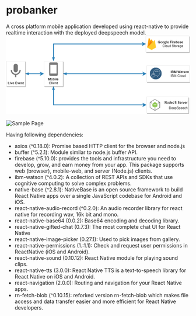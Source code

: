 # probanker

A cross platform mobile application developed using react-native to provide realtime interaction with the deployed deepspeech model.
![system architecture](arch.png?raw=true "System Architecture")

![Sample Page](https://imgur.com/a/NRaCAsp)

Having following dependencies:
* axios (^0.18.0): Promise based HTTP client for the browser and node.js
* buffer (^5.2.1): Module similar to node.js buffer API.
* firebase (^5.10.0): provides the tools and infrastructure you need to develop, grow, and earn money from your app. This package supports web (browser), mobile-web, and server (Node.js) clients.
* ibm-watson (^4.0.2): A collection of REST APIs and SDKs that use cognitive computing to solve complex problems.
* native-base (^2.8.1): NativeBase is an open source framework to build React Native apps over a single JavaScript codebase for Android and iOS.
* react-native-audio-record (^0.2.0): An audio recorder library for react native for recording wav, 16k bit and mono.
* react-native-base64 (0.0.2): Base64 encoding and decoding library.
* react-native-gifted-chat (0.7.3): The most complete chat UI for React Native
* react-native-image-picker (0.27.1): Used to pick images from gallery.
* react-native-permissions (1.:1.1): Check and request user permissions in ReactNative (iOS and Android).
* react-native-sound (0.10.12): React Native module for playing sound clips.
* react-native-tts (3.0.0): React Native TTS is a text-to-speech library for React Native on iOS and Android.
* react-navigation (2.0.0): Routing and navigation for your React Native apps.
* rn-fetch-blob (^0.10.15): reforked version rn-fetch-blob which makes file access and data transfer easier and more efficient for React Native developers.

